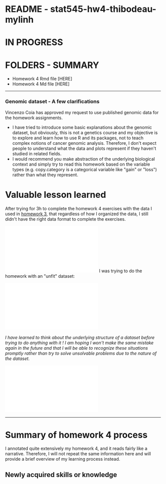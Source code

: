 # README - stat545-hw4-thibodeau-mylinh

# IN PROGRESS

# FOLDERS - SUMMARY 

- Homework 4 Rmd file [HERE]
- Homework 4 Md file [HERE]

*** 

### Genomic dataset - A few clarifications

Vincenzo Coia has approved my request to use published genomic data for the homework assignments.

* I have tried to introduce some basic explanations about the genomic dataset, but obviously, this is not a genetics course and my objective is to explore and learn how to use R and its packages, not to teach complex notions of cancer genomic analysis. Therefore, I don't expect people to understand what the data and plots represent if they haven't studied in related fields. 
* I would recommend you make abstraction of the underlying biological context and simply try to read this homework based on the variable types (e.g. copy.category is a categorical variable like "gain" or "loss") rather than what they represent.

# Valuable lesson learned

After trying for 3h to complete the homework 4 exercises with the data I used in [homework 3](https://github.com/mylinhthibodeau/STAT545-HW-thibodeau-mylinh/tree/master/stat545-hw3-thibodeau-mylinh), that regardless of how I organized the data, I still didn't have the right data format to complete the exercises. 

![gapminder-underling-data-structure](images/gapminder-underling-data-structure.pdf)
I was trying to do the homework with an "unfit" dataset:

![failed-genomic-data-structure](images/failed-genomic-data-structure.pdf)

*I have learned to think about the underlying structure of a dataset before trying to do anything with it ! I am hoping I won't make the same mistake again in the future and that I will be able to recognize these situations promptly rather than try to solve unsolvable problems due to the nature of the dataset.*

![genomic-data-structure](images/genomic-data-structure.pdf)

***

# Summary of homework 4 process  

I annotated quite extensively my homework 4, and it reads fairly like a narrative. Therefore, I will not repeat the same information here and will provide a brief overview of my learning process instead.

## Newly acquired skills or knowledge

